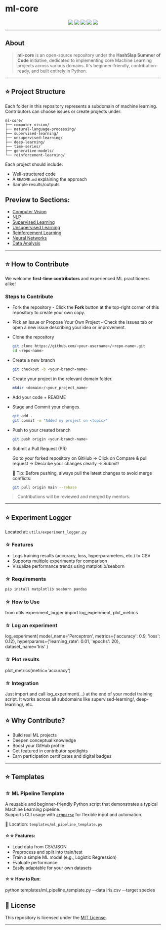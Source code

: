
# ml-core

<p align="center">
  <img src="https://img.shields.io/github/license/HashSlap-Summer-of-Code/ml-core?style=flat-square&color=brightgreen" />
  <img src="https://img.shields.io/github/forks/HashSlap-Summer-of-Code/ml-core?style=flat-square&color=gray" />
  <img src="https://img.shields.io/github/stars/HashSlap-Summer-of-Code/ml-core?style=flat-square&color=blue" />
  <img src="https://img.shields.io/github/issues/HashSlap-Summer-of-Code/ml-core?style=flat-square&color=green" />
  <img src="https://img.shields.io/github/issues-pr/HashSlap-Summer-of-Code/ml-core?style=flat-square&color=gold" />
</p>

---

## About

> **ml-core** is an open-source repository under the **HashSlap Summer of Code** initiative, dedicated to implementing core Machine Learning projects across various domains. It's beginner-friendly, contribution-ready, and built entirely in Python.

---

## ⭐️ Project Structure

Each folder in this repository represents a subdomain of machine learning. Contributors can choose issues or create projects under:

```
ml-core/
├── computer-vision/
├── natural-language-processing/
├── supervised-learning/
├── unsupervised-learning/
├── deep-learning/
├── time-series/
├── generative-models/
└── reinforcement-learning/
```

Each project should include:

* Well-structured code
* A `README.md` explaining the approach
* Sample results/outputs

## Preview to Sections:
- [Computer Vision](https://github.com/muskansngh07/ml-core-hacktoberfest/blob/created-readme-for-different-domains/computer-vision/README.md)
- [NLP](https://github.com/muskansngh07/ml-core-hacktoberfest/tree/created-readme-for-different-domains/natural-language-processing#readme)
- [Supervised Learning](https://github.com/muskansngh07/ml-core-hacktoberfest/tree/created-readme-for-different-domains/supervised-learning#readme)
- [Unsupervised Learning](https://github.com/muskansngh07/ml-core-hacktoberfest/tree/created-readme-for-different-domains/unsupervised-learning#readme)
- [Reinforcement Learning](https://github.com/muskansngh07/ml-core-hacktoberfest/tree/created-readme-for-different-domains/reinforcement-learning#readme)
- [Neural Networks](https://github.com/muskansngh07/ml-core-hacktoberfest/tree/created-readme-for-different-domains/neural-networks#readme)
- [Data Analysis](https://github.com/muskansngh07/ml-core-hacktoberfest/tree/created-readme-for-different-domains/data-analysis#readme)

---

## ⭐️ How to Contribute

We welcome **first-time contributors** and experienced ML practitioners alike!

###  Steps to Contribute

- Fork the repository - Click the **Fork** button at the top-right corner of this repository to create your own copy.

- Pick an Issue or Propose Your Own Project - Check the Issues tab or open a new issue describing your idea or improvement.

- Clone the repository
 
  ```bash
  git clone https://github.com/<your-username>/<repo-name>.git
  cd <repo-name>
  ```

- Create a new branch
  ```bash
  git checkout -b <your-branch-name>
  ```

- Create your project in the relevant domain folder.

  ```bash
  mkdir <domain>/<your_project_name>
  ```

- Add your code + README
- Stage and Commit your changes.
  ```bash
  git add .
  git commit -m "Added my project on <topic>"
  ```

- Push to your created branch
  ```bash
  git push origin <your-branch-name>
  ```
- Submit a Pull Request (PR)

  Go to your forked repository on GitHub → Click on Compare & pull request → Describe your changes clearly → Submit!

    📌 Tip: Before pushing, always pull the latest changes to avoid merge conflicts:

    ```bash
    git pull origin main --rebase
    ```

> Contributions will be reviewed and merged by mentors.

---

## ⭐️ Experiment Logger

Located at: `utils/experiment_logger.py`

### ☆ Features

- Logs training results (accuracy, loss, hyperparameters, etc.) to CSV
- Supports multiple experiments for comparison
- Visualize performance trends using matplotlib/seaborn

### ☆ Requirements

```bash
pip install matplotlib seaborn pandas
```

###  ☆ How to Use

from utils.experiment_logger import log_experiment, plot_metrics

###  ☆ Log an experiment
log_experiment(
    model_name='Perceptron',
    metrics={'accuracy': 0.9, 'loss': 0.12},
    hyperparams={'learning_rate': 0.01, 'epochs': 20},
    dataset_name='Iris'
)

### ☆ Plot results
plot_metrics(metric='accuracy')

### ☆ Integration
Just import and call log_experiment(...) at the end of your model training script. It works across all subdomains like supervised-learning/, deep-learning/, etc.


## ⭐️ Why Contribute?

- Build real ML projects
- Deepen conceptual knowledge
- Boost your GitHub profile
- Get featured in contributor spotlights
- Earn participation certificates and digital badges

---
## ⭐️ Templates

### ☆ ML Pipeline Template

A reusable and beginner-friendly Python script that demonstrates a typical Machine Learning pipeline.  
Supports CLI usage with [`argparse`](https://docs.python.org/3/library/argparse.html) for flexible input and automation.

📂 Location: `templates/ml_pipeline_template.py`

#### ☆☆ Features:
- Load data from CSV/JSON
- Preprocess and split into train/test
- Train a simple ML model (e.g., Logistic Regression)
- Evaluate performance
- Easily adaptable for your own datasets

#### ☆☆ How to Run:

python templates/ml_pipeline_template.py --data iris.csv --target species


## 📜 License

This repository is licensed under the [MIT License](LICENSE).

---

